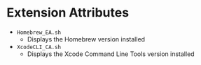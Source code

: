 # Extension Attributes

- `Homebrew_EA.sh`
  - Displays the Homebrew version installed
- `XcodeCLI_CA.sh`
  - Displays the Xcode Command Line Tools version installed